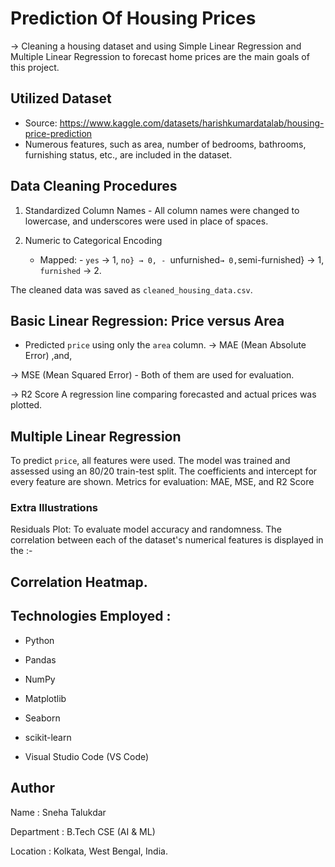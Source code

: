# Prediction Of Housing Prices

-> Cleaning a housing dataset and using Simple Linear Regression and Multiple Linear Regression to forecast home prices are the main goals of this project.


## Utilized Dataset

- Source:  https://www.kaggle.com/datasets/harishkumardatalab/housing-price-prediction
- Numerous features, such as area, number of bedrooms, bathrooms, furnishing status, etc., are included in the dataset.


##  Data Cleaning Procedures

1. Standardized Column Names - All column names were changed to lowercase, and underscores were used in place of spaces.

2. Numeric to Categorical Encoding
   - Mapped: - `yes` → 1, `no} → 0, - `unfurnished` → 0, `semi-furnished} → 1, `furnished` → 2.

The cleaned data was saved as `cleaned_housing_data.csv`.


##  Basic Linear Regression: Price versus Area

- Predicted `price` using only the `area` column.
-> MAE (Mean Absolute Error) ,and,

-> MSE (Mean Squared Error) - Both of them are used for evaluation.

-> R2 Score
A regression line comparing forecasted and actual prices was plotted.


## Multiple Linear Regression 

To predict `price`, all features were used.
The model was trained and assessed using an 80/20 train-test split.
The coefficients and intercept for every feature are shown.
  Metrics for evaluation:
     MAE, MSE, and R2 Score

###  Extra Illustrations

Residuals Plot: To evaluate model accuracy and randomness.
The correlation between each of the dataset's numerical features is displayed in the :- 
## Correlation Heatmap.



## Technologies Employed :

- Python

- Pandas

- NumPy

- Matplotlib

- Seaborn

- scikit-learn

- Visual Studio Code (VS Code)



## Author

Name : Sneha Talukdar

Department : B.Tech CSE (AI & ML)

Location : Kolkata, West Bengal, India.